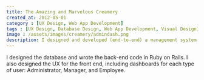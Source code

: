 ```yaml
---
title: The Amazing and Marvelous Creamery
created_at: 2012-05-01
category : [UX Design, Web App Development]
tags : [UX Design, Database Design, Web App Development, Visual Design]
image : /assets/images/creamery/admindash.png
description: I designed and developed (end-to-end) a management system for a fictional chain of ice cream stores. 
---
```


I designed the database and wrote the back-end code in Ruby on Rails. I also designed the UX for the front end, including dashboards for each type of user: Administrator, Manager, and Employee.
